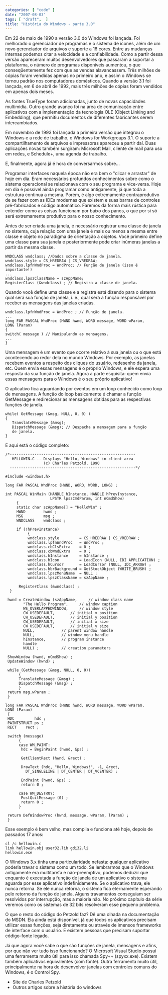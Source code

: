 ```yaml
---
categories: [ "code" ]
date: "2007-08-03"
tags: [ "draft",  ]
title: "História do Windows - parte 3.0"
---
```

Em 22 de maio de 1990 a versão 3.0 do Windows foi lançada. Foi
melhorado o gerenciador de programas e o sistema de ícones, além
de um novo gerenciador de arquivos e suporte a 16 cores. Entre as
mudanças internas podemos citar a velocidade e a confiabilidade. Como
a partir dessa versão apareceram muitos desenvolvedores que passaram a
suportar a plataforma, o número de programas disponíveis aumentou, o
que conseqüentemente fez com que as vendas alavancassem. Três milhões
de cópias foram vendidas apenas no primeiro ano, e assim o Windows se
tornou padrão nos computadores domésticos. Quando a versão 3.1 foi
lançada, em 6 de abril de 1992, mais três milhões de cópias foram
vendidos em apenas dois meses.

As fontes TrueType foram adicionadas, junto de novas capacidades
multimídia. Outro grande avanço foi na área de comunicação entre
aplicativos com a implementação da tecnologia OLE (Object Linking
and Embedding), que permitiu documentos de diferentes fabricantes serem
intercambiados.

Em novembro de 1993 foi lançada a primeira versão que integrou o
Windows e a rede de trabalho, o Windows for Workgroups 3.1. O suporte a
compartilhamento de arquivos e impressoras apareceu a partir daí. Duas
aplicações novas também surgiram: Microsoft Mail, cliente de mail
para uso em redes, e Schedule+, uma agenda de trabalho.

E, finalmente, agora já é hora de conversarmos sobre...

Programar interfaces naquela época não era bem o "clicar e arrastar"
de hoje em dia. Eram necessários profundos conhecimentos sobre como o
sistema operacional se relacionava com o seu programa e vice-versa. Hoje
em dia é possível ainda programar como antigamente, já que toda a
estrutura continua a mesma. Porém, é algo extremamente contraprodutivo
de se fazer com as IDEs modernas que existem e suas barras de controles
pré-fabricados e código automático. Faremos da forma mais rústica
para entender como as coisas funcionam por baixo dos panos, o que por
si só será extremamente produtivo para o nosso conhecimento.

Antes de ser criada uma janela, é necessário registrar uma classe
de janela no sistema, cuja relação com uma janela é mais ou menos a
mesma entre classe e objeto no paradigma de orientação a objetos. Você
primeiro define uma classe para sua janela e posteriormente pode criar
inúmeras janelas a partir da mesma classe.

    
    WNDCLASS wndclass; //Dados sobre a classe de janela.
    wndclass.style = CS_HREDRAW | CS_VREDRAW;
    wndclass.lpfnWndProc = WndProc; // Função de janela (isso é
    importante!)
    ...
    wndclass.lpszClassName = szAppName;
    RegisterClass (&wndclass) ; // Registra a classe de janela.

Quando você define uma classe e a registra está dizendo para o
sistema qual será sua função de janela, i. e., qual será a função
responsável por receber as mensagens das janelas criadas.

    
    wndclass.lpfnWndProc = WndProc ; // Função de janela.
    ...
    long FAR PASCAL WndProc (HWND hwnd, WORD message, WORD wParam,
    LONG lParam)
    {
    switch( message ) // Manipulando as mensagens.
    ...
    }

Uma mensagem é um evento que ocorre relativo à sua janela ou o que
está acontecendo ao redor dela no mundo Windows. Por exemplo, as janelas
recebem eventos a respeito dos cliques do usuário, redesenho da janela,
etc. Quem envia essas mensagens é o próprio Windows, e ele espera uma
resposta da sua função de janela. Agora a parte esquisita: quem envia
essas mensagens para o Windows é o seu próprio aplicativo!

O aplicativo fica aguardando por eventos em um loop conhecido como loop de
mensagens. A função do loop basicamente é chamar a função GetMessage
e redirecionar as mensagens obtidas para as respectivas funções de
janela.

    
    while( GetMessage (&msg, NULL, 0, 0) )
    {
       TranslateMessage (&msg);
       DispatchMessage (&msg); // Despacha a mensagem para a função
       de janela.
    }

E aqui está o código completo:

    /*--------------------------------------------------------
       HELLOWIN.C -- Displays "Hello, Windows" in client area
                     (c) Charles Petzold, 1990
      --------------------------------------------------------*/
    
    #include <windows.h>
    
    long FAR PASCAL WndProc (HWND, WORD, WORD, LONG) ;
    
    int PASCAL WinMain (HANDLE hInstance, HANDLE hPrevInstance,
                        LPSTR lpszCmdParam, int nCmdShow)
         {
         static char szAppName[] = "HelloWin" ;
         HWND        hwnd ;
         MSG         msg ;
         WNDCLASS    wndclass ;
    
         if (!hPrevInstance)
              {
              wndclass.style         = CS_HREDRAW | CS_VREDRAW ;
              wndclass.lpfnWndProc   = WndProc ;
              wndclass.cbClsExtra    = 0 ;
              wndclass.cbWndExtra    = 0 ;
              wndclass.hInstance     = hInstance ;
              wndclass.hIcon         = LoadIcon (NULL, IDI_APPLICATION) ;
              wndclass.hCursor       = LoadCursor (NULL, IDC_ARROW) ;
              wndclass.hbrBackground = GetStockObject (WHITE_BRUSH) ;
              wndclass.lpszMenuName  = NULL ;
              wndclass.lpszClassName = szAppName ;
    
	      RegisterClass (&wndclass) ;
	  }
    
	 hwnd = CreateWindow (szAppName,	 // window class name
		    "The Hello Program",     // window caption
			WS_OVERLAPPEDWINDOW,	 // window style
			CW_USEDEFAULT,		 // initial x position
			CW_USEDEFAULT,		 // initial y position
			CW_USEDEFAULT,		 // initial x size
			CW_USEDEFAULT,		 // initial y size
			NULL,			 // parent window handle
			NULL,			 // window menu handle
			hInstance,		 // program instance
			handle
		    NULL) ;		     // creation parameters
    
	 ShowWindow (hwnd, nCmdShow) ;
	 UpdateWindow (hwnd) ;
    
	 while (GetMessage (&msg, NULL, 0, 0))
	      {
	      TranslateMessage (&msg) ;
	      DispatchMessage (&msg) ;
	      }
	 return msg.wParam ;
	 }
    
    long FAR PASCAL WndProc (HWND hwnd, WORD message, WORD wParam,
    LONG lParam)
	 {
	 HDC	     hdc ;
	 PAINTSTRUCT ps ;
	 RECT	 rect ;
    
	 switch (message)
	      {
	      case WM_PAINT:
	       hdc = BeginPaint (hwnd, &ps) ;
    
		   GetClientRect (hwnd, &rect) ;
    
	       DrawText (hdc, "Hello, Windows!", -1, &rect,
			 DT_SINGLELINE | DT_CENTER | DT_VCENTER) ;
    
	       EndPaint (hwnd, &ps) ;
		   return 0 ;
    
	      case WM_DESTROY:
		   PostQuitMessage (0) ;
		   return 0 ;
	      }
    
	 return DefWindowProc (hwnd, message, wParam, lParam) ;
	 } 
    

Esse exemplo é bem velho, mas compila e funciona até hoje, depois de
passados 17 anos:

    
    cl /c hellowin.c
    link hellowin.obj user32.lib gdi32.li
    hellowin.exe

O Windows 3.x tinha uma particularidade nefasta: qualquer aplicativo
poderia travar o sistema como um todo. Se lembrarmos que o Windows
antigamente era multitarefa e não-preemptivo, podemos deduzir que
enquanto é executada a função de janela de um aplicativo o sistema
aguarda por esse aplicativo indefinidamente. Se o aplicativo trava, ele
nunca retorna. Se ele nunca retorna, o sistema fica eternamente esperando
pelo retorno da função de janela. Alguns travamentos conseguiam ser
resolvidos por interrupção, mas a maioria não. No próximo capítulo
da série veremos como os sistemas de 32 bits resolveram esse pequeno
problema.

O que o resto do código do Petzold faz? Dê uma olhada na documentação
do MSDN. Ela ainda está disponível, já que todos os aplicativos
precisam utilizar essas funções, seja diretamente ou através de
imensos frameworks de interface com o usuário. E existem pessoas que
precisam suportar código-fonte legado.

Já que agora você sabe o que são funções de janela, mensagens
e afins, por que não ver tudo isso funcionando? O Microsoft Visual
Studio possui uma ferramenta muito útil para isso chamada Spy++
(spyxx.exe). Existem também aplicativos equivalentes (com fonte). Outra
ferramenta muito útil, principalmente na hora de desenvolver janelas
com controles comuns do Windows, é o Control Spy.

  - Site de Charles Petzold
  - Outros artigos sobre a história do windows

